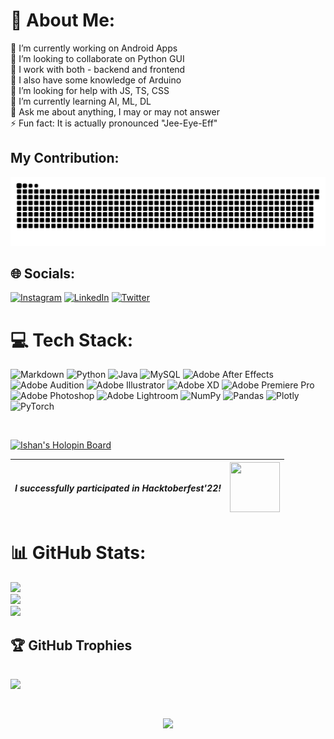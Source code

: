 # 💫 About Me:

🔭 I’m currently working on Android Apps <br>
👯 I’m looking to collaborate on Python GUI <br>
💫 I work with both - backend and frontend <br>
🤖 I also have some knowledge of Arduino <br>
🤝 I’m looking for help with JS, TS, CSS <br>
🌱 I’m currently learning AI, ML, DL <br>
💬 Ask me about anything, I may or may not answer <br>
⚡ Fun fact: It is actually pronounced "Jee-Eye-Eff" <br>

## My Contribution:
<p>
<img src="https://github.com/IshanJ25/IshanJ25/blob/output/snek.svg">
</p>

## 🌐 Socials:
[![Instagram](https://img.shields.io/badge/Instagram-%23E4405F.svg?logo=Instagram&logoColor=white)](https://www.instagram.com/ishaaaaan_ji/?theme=dark) [![LinkedIn](https://img.shields.io/badge/LinkedIn-%230077B5.svg?logo=linkedin&logoColor=white)](https://linkedin.com/in/ishan-jindal-46ab3321a) [![Twitter](https://img.shields.io/badge/Twitter-%231DA1F2.svg?logo=Twitter&logoColor=white)](https://twitter.com/15H4N_J) 

# 💻 Tech Stack:
![Markdown](https://img.shields.io/badge/markdown-%23000000.svg?style=flat&logo=markdown&logoColor=white) ![Python](https://img.shields.io/badge/python-3670A0?style=flat&logo=python&logoColor=ffdd54) ![Java](https://img.shields.io/badge/java-%23ED8B00.svg?style=flat&logo=java&logoColor=white) ![MySQL](https://img.shields.io/badge/mysql-%2300f.svg?style=flat&logo=mysql&logoColor=white) ![Adobe After Effects](https://img.shields.io/badge/Adobe%20After%20Effects-9999FF.svg?style=flat&logo=Adobe%20After%20Effects&logoColor=white) ![Adobe Audition](https://img.shields.io/badge/Adobe%20Audition-9999FF.svg?style=flat&logo=Adobe%20Audition&logoColor=white) ![Adobe Illustrator](https://img.shields.io/badge/adobeillustrator-%23FF9A00.svg?style=flat&logo=adobeillustrator&logoColor=white) ![Adobe XD](https://img.shields.io/badge/Adobe%20XD-470137?style=flat&logo=Adobe%20XD&logoColor=#FF61F6) ![Adobe Premiere Pro](https://img.shields.io/badge/Adobe%20Premiere%20Pro-9999FF.svg?style=flat&logo=Adobe%20Premiere%20Pro&logoColor=white) ![Adobe Photoshop](https://img.shields.io/badge/adobephotoshop-%2331A8FF.svg?style=flat&logo=adobephotoshop&logoColor=white) ![Adobe Lightroom](https://img.shields.io/badge/Adobe%20Lightroom-31A8FF.svg?style=flat&logo=Adobe%20Lightroom&logoColor=white) ![NumPy](https://img.shields.io/badge/numpy-%23013243.svg?style=flat&logo=numpy&logoColor=white) ![Pandas](https://img.shields.io/badge/pandas-%23150458.svg?style=flat&logo=pandas&logoColor=white) ![Plotly](https://img.shields.io/badge/Plotly-%233F4F75.svg?style=flat&logo=plotly&logoColor=white) ![PyTorch](https://img.shields.io/badge/PyTorch-%23EE4C2C.svg?style=flat&logo=PyTorch&logoColor=white)

<br>
<p><a href="https://holopin.io/@ishan_j">
  <img src="https://holopin.me/ishan_j" alt="Ishan's Holopin Board">
</a></p>


| <b><i>     I successfully participated in Hacktoberfest'22!     </b></i> | <img src="https://user-images.githubusercontent.com/86649457/200374424-566dcd2d-3684-48f4-81b7-b74e294e1269.png" height="80" width="80"> |
|----------|----------|


# 📊 GitHub Stats:
![](https://github-readme-stats.vercel.app/api?username=IshanJ25&theme=algolia&hide_border=false&include_all_commits=true&count_private=true)<br/>
![](https://github-readme-streak-stats.herokuapp.com/?user=IshanJ25&theme=algolia&hide_border=false)<br/>
![](https://github-readme-stats.vercel.app/api/top-langs/?username=IshanJ25&theme=algolia&hide_border=false&include_all_commits=true&count_private=true&layout=compact)

## 🏆 GitHub Trophies
![](https://github-profile-trophy.vercel.app/?username=IshanJ25&theme=tokyonight&no-frame=false&no-bg=false&margin-w=4)
<br><br>
---
<p align="center">
  <a href="https://visitcount.itsvg.in">
    <img src="https://visitcount.itsvg.in/api?id=IshanJ25&icon=8&color=0&pretty=false" height="40">
  </a>
</p>
